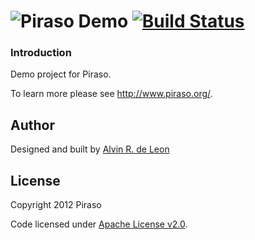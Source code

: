 ![P](http://piraso.org/piraso_32.png)iraso Demo [![Build Status](https://buildhive.cloudbees.com/job/alvinrdeleon/job/piraso-demo/badge/icon)](https://buildhive.cloudbees.com/job/alvinrdeleon/job/piraso-demo/)
=======

### Introduction

Demo project for Piraso.

To learn more please see http://www.piraso.org/.

## Author

Designed and built by [Alvin R. de Leon](https://github.com/alvinrdeleon/)

## License

Copyright 2012 Piraso

Code licensed under [Apache License v2.0](http://www.apache.org/licenses/LICENSE-2.0).
